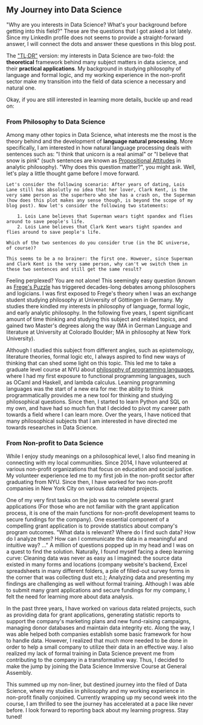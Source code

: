 ## My Journey into Data Science 

"Why are you interests in Data Science? What's your background before getting into this field?" These are the questions that I got asked a lot lately. Since my LinkedIn profile does not seems to provide a straight-forward answer, I will connect the dots and answer these questions in this blog post. 

The ["TL;DR"](https://www.howtogeek.com/435266/what-does-tldr-mean-and-how-do-you-use-it/) version: my interests in Data Science are two-fold: the **theoretical** framework behind many subject matters in data science, and their **practical applications**. My background in studying philosophy of language and formal logic, and my working experience in the non-profit sector make my transition into the field of data science a necessary and natural one. 

Okay, if you are still interested in learning more details, buckle up and read on: 

### From Philosophy to Data Science

Among many other topics in Data Science, what interests me the most is the theory behind and the development of **language natural processing**. More specifically, I am interested in how natural language processing deals with sentences such as: "I think that unicorn is a real animal" or "I believe that snow is pink" (such sentences are known as [Propositional Attitudes](https://plato.stanford.edu/entries/prop-attitude-reports/) in analytic philosophy). "Why does this question matter?", you might ask. Well, let's play a little thought game before I move forward.  

    Let's consider the following scenario: After years of dating, Lois Lane still has absolutly no idea that her lover, Clark Kent, is the very same person as the superhero who she has a crash on, the Superman (how does this plot makes any sense though, is beyond the scope of my blog post). Now let's consider the following two statements: 

        1. Lois Lane believes that Superman wears tight spandex and flies around to save people's life. 
        2. Lois Lane believes that Clark Kent wears tight spandex and flies around to save people's life. 

    Which of the two sentences do you consider true (in the DC universe, of course)? 

    This seems to be a no brainer: the first one. However, since Superman and Clark Kent is the very same person, why can't we switch them in these two sentences and still get the same result?  

Feeling perplexed? You are not alone! This seemingly easy question (known as [Frege's Puzzle](https://plato.stanford.edu/entries/prop-attitude-reports/#FrePuz) has triggered decades-long debates among philosophers and logicians. I was first exposed to Frege's theory when I was an exchange student studying philosophy at University of Göttingen in Germany. My studies there kindled my interests in philosophy of language, formal logic, and early analytic philosophy. In the following five years, I spent significant amount of time thinking and studying this subject and related topics, and gained two Master's degrees along the way (MA in German Language and literature at University at Colorado Boulder; MA in philosophy at New York University). 

Although I studied this subject from different angles, such as epistemology, literature theories, formal logic etc, I always aspired to find new ways of thinking that can shed some light on this topic. This led me to take a graduate level course at NYU about [philosophy of programming languages](http://lambda.jimpryor.net/), where I had my first exposure to functional programming languages, such as OCaml and Haskell, and lambda calculus. Learning programming languages was the start of a new era for me: the ability to think programmatically provides me a new tool for thinking and studying philosophical questions. Since then, I started to learn Python and SQL on my own, and have had so much fun that I decided to pivot my career path towards a field where I can learn more. Over the years, I have noticed that many philosophical subjects that I am interested in have directed me towards researches in Data Science.  

### From Non-profit to Data Science
While I enjoy study meanings on a philosophical level, I also find meaning in connecting with my local communities. Since 2014, I have volunteered at various non-profit organizations that focus on education and social justice. My volunteer experience led me to my first job in the non-profit sector after graduating from NYU. Since then, I have worked for two non-profit companies in New York City on various data related projects. 

One of my very first tasks on the job was to complete several grant applications (For those who are not familiar with the grant application process, it is one of the main functions for non-profit development teams to secure fundings for the company). One essential component of a compelling grant application is to provide statistics about company's program outcomes. "What data is relevant? Where do I find such data? How do I analyze them? How can I communicate the data in a meaningful and intuitive way? ..." A million of questions popped up in my head and I was on a quest to find the solution. Naturally, I found myself facing a deep learning curve: Cleaning data was never as easy as I imagined: the source data existed in many forms and locations (company website's backend, Excel spreadsheets in many different folders, a pile of filled-out survey forms in the corner that was collecting dust etc.); Analyzing data and presenting my findings are challenging as well without formal training. Although I was able to submit many grant applications and secure fundings for my company, I felt the need for learning more about data analysis. 

In the past three years, I have worked on various data related projects, such as providing data for grant applications, generating statistic reports to support the company's marketing plans and new fund-raising campaigns, managing donor databases and maintain data integrity etc. Along the way, I was able helped both companies establish some basic framework for how to handle data. However, I realized that much more needed to be done in order to help a small company to utilize their data in an effective way. I also realized my lack of formal training in Data Science prevent me from contributing to the company in a transformative way. Thus, I decided to make the jump by joining the Data Science Immersive Course at General Assembly. 

This summed up my non-liner, but destined journey into the filed of Data Science, where my studies in philosophy and my working experience in non-profit finally conjoined. Currently wrapping up my second week into the course, I am thrilled to see the journey has accelerated at a pace like never before. I look forward to reporting back about my learning progress. Stay tuned! 
 

